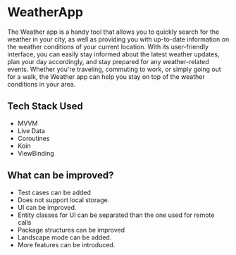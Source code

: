 # WeatherApp
The Weather app is a handy tool that allows you to quickly search for the weather in your city, 
as well as providing you with up-to-date information on the weather conditions of your current location. 
With its user-friendly interface, you can easily stay informed about the latest weather updates, 
plan your day accordingly, and stay prepared for any weather-related events. 
Whether you're traveling, commuting to work, or simply going out for a walk, 
the Weather app can help you stay on top of the weather conditions in your area.

## Tech Stack Used

* MVVM
* Live Data
* Coroutines
* Koin
* ViewBinding

## What can be improved?

* Test cases can be added
* Does not support local storage.
* UI can be improved.
* Entity classes for UI can be separated than the one used for remote calls
* Package structures can be improved
* Landscape mode can be added.
* More features can be introduced.

